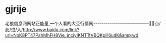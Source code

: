 # gjrije
老狼信息网网站正能量,一个人看的大豆行情网----------------------------🦍🦍点/此/进/入/http://www.baidu.com/link?url=NoK8PT47PahMhFH8Vie_jnciyIKNTTtVBQKpill6udK&amp;wd
